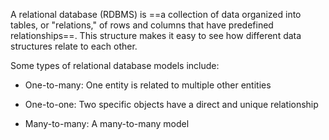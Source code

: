 

A relational database (RDBMS) is ==a collection of data organized into tables, or "relations," of rows and columns that have predefined relationships==. This structure makes it easy to see how different data structures relate to each other. 

Some types of relational database models include: 

- One-to-many: One entity is related to multiple other entities 
    
- One-to-one: Two specific objects have a direct and unique relationship 
    
- Many-to-many: A many-to-many model